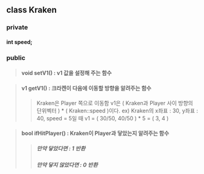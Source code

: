 ## class Kraken

### private

#### int speed;

### public 

> #### void setV1() : v1 값을 설정해 주는 함수

> #### v1 getV1() : 크라켄이 다음에 이동할 방향을 알려주는 함수
> > Kraken은 Player 쪽으로 이동함
> > v1은 ( Kraken과 Player 사이 방향의 단위벡터 ) * ( Kraken::speed )이다.
> > ex) Kraken의 x좌표 : 30, y좌표 : 40, speed = 5일 때
> > v1 = ( 30/50, 40/50 ) * 5 = ( 3, 4 )

> #### bool ifHitPlayer() : Kraken이 Player과 닿았는지 알려주는 함수
> > ##### 만약 닿았다면 : 1 반환
> > ##### 만약 닿지 않았다면 : 0 반환

